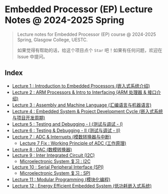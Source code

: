 # Embedded Processor (EP) Lecture Notes @ 2024-2025 Spring

> Lecture notes for Embedded Processor (EP) course @ 2024-2025 Spring, Glasgow College, UESTC.
>
> 如果觉得有帮助的话，给这个项目点个 `Star` 吧！如果有任何问题，欢迎在 Issue 中提问。

## Index

- [Lecture 1 : Introduction to Embedded Processors (嵌入式系统介绍)](Lectures/Lecture1.md)
- [Lecture 2 : ARM Processors & Intro to Interfacing (ARM 处理器 & 接口介绍)](Lectures/Lecture2.md)
- [Lecture 3 : Assembly and Machine Language (汇编语言与机器语言)](Lectures/Lecture3.md)
- [Lecture 4 : Embedded System & Project Development Cycle (嵌入式系统与项目开发周期)](Lectures/Lecture4.md)
- [Lecture 5 : Testing and Debugging - I (测试与调试 - I)](Lectures/Lecture5.md)
- [Lecture 6 : Testing & Debugging - II (测试与调试 - II)](Lectures/Lecture6.md)
- [Lecture 7 : ADC & Interrupts (模数转换器与中断)](Lectures/Lecture7.md)
  - [Lecture 7 Fix : Working Principle of ADC (工作原理)](Lectures/Lecture7_Fix.md)
- [Lecture 8 : DAC (数模转换器)](Lectures/Lecture8.md)
- [Lecture 9 : Inter Integrated Circuit (I2C)](Lectures/Lecture9.md)
  - [Microelectronic System 复习 : I2C](./Lectures/MS_Review_Notes/B4P2.md)
- [Lecture 10 : Serial Peripheral Interface (SPI)](Lectures/Lecture10.md)
  - [Microelectronic System 复习 : SPI](./Lectures/MS_Review_Notes/B4P1.md)
- [Lecture 11 : Modular Programming (模块化编程)](Lectures/Lecture11.md)
- [Lecture 12 : Energy Efficient Embedded System (低功耗嵌入式系统)](Lectures/Lecture12.md)
